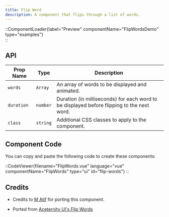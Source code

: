 ```yaml
---
title: Flip Word
description: A component that flips through a list of words.
---
```


::ComponentLoader{label="Preview" componentName="FlipWordsDemo" type="examples"}  
::

## API

| Prop Name  | Type     | Description                                                                                |
| ---------- | -------- | ------------------------------------------------------------------------------------------ |
| `words`    | `Array`  | An array of words to be displayed and animated.                                            |
| `duration` | `number` | Duration (in milliseconds) for each word to be displayed before flipping to the next word. |
| `class`    | `string` | Additional CSS classes to apply to the component.                                          |

## Component Code

You can copy and paste the following code to create these components:

::CodeViewer{filename="FlipWords.vue" language="vue" componentName="FlipWords" type="ui" id="flip-words"}
::

## Credits

- Credits to [M Atif](https://github.com/atif0075) for porting this component.

- Ported from [Aceternity UI's Flip Words](https://ui.aceternity.com/components/flip-words)
